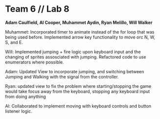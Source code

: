 # Team 6 // Lab 8
<b>Adam Caulfield, Al Cooper, Muhammet Aydin, Ryan Melillo, Will Walker</b>

Muhammet: Incorporated timer to animate instead of the for loop that was being used before. Implemented arrow key functionality to move orc N, W, S, and E. 

Will: Implemented jumping + fire logic upon keyboard input and the changing of sprites assosciated with jumping. Refactored code to use enumerators where possible.

Adam: Updated View to incorporate jumping, and switching between Jumping and Walking with the signal from the controller.

Ryan: updated view to fix the problem where starting/stopping the game would take focus away from the keyboard, stopping
any keyboard input from doing anything

Al: Collaborated to implement moving with keyboard controls and button listener logic.
